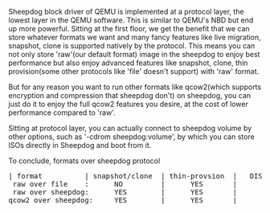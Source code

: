 Sheepdog block driver of QEMU is implemented at a protocol layer, the lowest layer in the QEMU software. This is similar to QEMU's NBD but end up more powerful. Sitting at the first floor, we get the benefit that we can store whatever formats we want and many fancy features like live migration, snapshot, clone is supported natively by the protocol. This means you can not only store 'raw'(our default format) image in the sheepdog to enjoy best performance but also enjoy advanced features like snapshot, clone, thin provision(some other protocols like 'file' doesn't support) with 'raw' format.

But for any reason you want to run other formats like qcow2(which supports encryption and compression that sheepdog don't) on sheepdog, you can just do it to enjoy the full qcow2 features you desire, at the cost of lower performance compared to 'raw'.

Sitting at protocol layer, you can actually connect to sheepdog volume by other options, such as '-cdrom sheepdog:volume', by which you can store ISOs directly in Sheepdog and boot from it.

To conclude, formats over sheepdog protocol

<pre>
| format          | snapshot/clone  | thin-provsion  |   DISCARD    |  encryption  |  compression
 raw over file    :      NO         |      YES       |      NO      |      NO      |       NO
 raw over sheepdog:      YES        |      YES       |      YES     |      NO      |       NO
qcow2 over sheepdog:     YES        |      YES       |      YES     |      YES     |       YES
</pre>